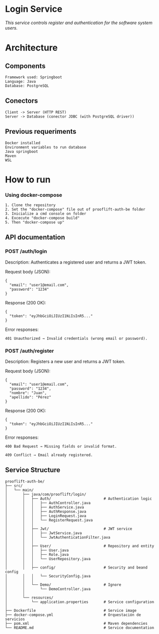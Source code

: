 # **Login Service**

*This service controls register and authentication for the software system users.*

# Architecture

## Components

    Framework used: Springboot
    Language: Java
    Database: PostgreSQL

## Conectors
    Client -> Server (HTTP REST)
    Server -> Database (conector JDBC (with PostgreSQL driver))

## Previous requeriments
    Docker installed
    Environment variables to run database
    Java springboot
    Maven
    WSL

# How to run
### Using docker-compose
    1. Clone the repository
    2. Set the "docker-compose" file out of prooflift-auth-be folder
    3. Inicialize a cmd console on folder
    4. Excecute "docker-compose build"
    5. Then "docker-compose up"

## API documentation


### POST /auth/login

Description: Authenticates a registered user and returns a JWT token.

Request body (JSON):
```
{
  "email": "user1@email.com",
  "password": "1234"
}
```

Response (200 OK):
```
{
  "token": "eyJhbGciOiJIUzI1NiIsInR5..."
}
```

Error responses:
```
401 Unauthorized → Invalid credentials (wrong email or password).
```
### POST /auth/register

Description: Registers a new user and returns a JWT token.

Request body (JSON):
```
{
  "email": "user1@email.com",
  "password": "1234",
  "nombre": "Juan",
  "apellido": "Pérez"
}
```

Response (200 OK):
```
{
  "token": "eyJhbGciOiJIUzI1NiIsInR5..."
}
```

Error responses:
```
400 Bad Request → Missing fields or invalid format.

409 Conflict → Email already registered.
```

## Service Structure
```
prooflift-auth-be/
├── src/
│   └── main/
│       ├── java/com/prooflift/login/
│       │   ├── Auth/                        # Authentication logic
│       │   │   ├── AuthController.java
│       │   │   ├── AuthService.java
│       │   │   ├── AuthResponse.java
│       │   │   ├── LoginRequest.java
│       │   │   └── RegisterRequest.java
│       │   │
│       │   ├── Jwt/                         # JWT service
│       │   │   ├── JwtService.java
│       │   │   └── JwtAuthenticationFilter.java
│       │   │
│       │   ├── User/                        # Repository and entity
│       │   │   ├── User.java
│       │   │   ├── Role.java
│       │   │   └── UserRepository.java
│       │   │
│       │   ├── config/                      # Security and beand config
│       │   │   └── SecurityConfig.java
│       │   │
│       │   └── Demo/                        # Ignore 
│       │       └── DemoController.java
│       │
│       └── resources/
│           └── application.properties       # Service configuration
│
├── Dockerfile                               # Service image
├── docker-compose.yml                       # Orquestación de servicios
├── pom.xml                                  # Maven dependencies
└── README.md                                # Service documentation

```